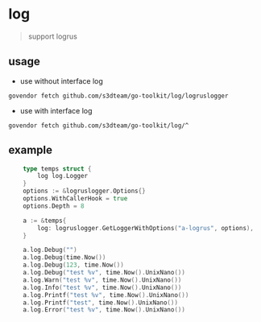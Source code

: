 # log

> support logrus

## usage

- use without interface log

`govendor fetch github.com/s3dteam/go-toolkit/log/logruslogger`

- use with interface log

`govendor fetch github.com/s3dteam/go-toolkit/log/^`

## example

```go
    type temps struct {
		log log.Logger
	}
	options := &logruslogger.Options{}
	options.WithCallerHook = true
	options.Depth = 8

	a := &temps{
		log: logruslogger.GetLoggerWithOptions("a-logrus", options),
	}

	a.log.Debug("")
	a.log.Debug(time.Now())
	a.log.Debug(123, time.Now())
	a.log.Debug("test %v", time.Now().UnixNano())
	a.log.Warn("test %v", time.Now().UnixNano())
	a.log.Info("test %v", time.Now().UnixNano())
	a.log.Printf("test %v", time.Now().UnixNano())
	a.log.Printf("test", time.Now().UnixNano())
	a.log.Error("test %v", time.Now().UnixNano())
```